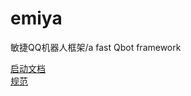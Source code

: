 # emiya
敏捷QQ机器人框架/a fast Qbot framework

[启动文档]('../docs/启动文档.md')\
[规范](https://github.com/Lixeer/emiya/blob/6b4cf2c60e155fd2e394866bf23331c6a383a089/docs/%E8%A7%84%E8%8C%83.md)
